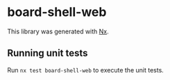 # board-shell-web

This library was generated with [Nx](https://nx.dev).

## Running unit tests

Run `nx test board-shell-web` to execute the unit tests.
